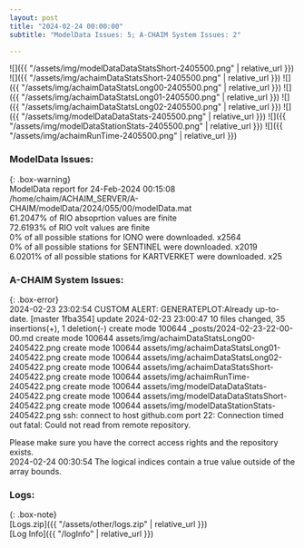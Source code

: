 ```yaml
---
layout: post
title: "2024-02-24 00:00:00"
subtitle: "ModelData Issues: 5; A-CHAIM System Issues: 2"

---
```


![]({{ "/assets/img/modelDataDataStatsShort-2405500.png" | relative_url }})
![]({{ "/assets/img/achaimDataStatsShort-2405500.png" | relative_url }})
![]({{ "/assets/img/achaimDataStatsLong00-2405500.png" | relative_url }})
![]({{ "/assets/img/achaimDataStatsLong01-2405500.png" | relative_url }})
![]({{ "/assets/img/achaimDataStatsLong02-2405500.png" | relative_url }})
![]({{ "/assets/img/modelDataDataStats-2405500.png" | relative_url }})
![]({{ "/assets/img/modelDataStationStats-2405500.png" | relative_url }})
![]({{ "/assets/img/achaimRunTime-2405500.png" | relative_url }})


### ModelData Issues:  
  
{: .box-warning}  
 ModelData report for 24-Feb-2024 00:15:08   
 /home/chaim/ACHAIM_SERVER/A-CHAIM/modelData/2024/055/00/modelData.mat   
 61.2047% of RIO absoprtion values are finite   
 72.6193% of RIO volt values are finite   
 0% of all possible stations for IONO were downloaded. x2564   
 0% of all possible stations for SENTINEL were downloaded. x2019   
 6.0201% of all possible stations for KARTVERKET were downloaded. x25   
  
### A-CHAIM System Issues:  
  
{: .box-error}  
2024-02-23 23:02:54 CUSTOM ALERT: GENERATEPLOT:Already up-to-date.
[master 1fba354] update 2024-02-23 23:00:47
 10 files changed, 35 insertions(+), 1 deletion(-)
 create mode 100644 _posts/2024-02-23-22-00-00.md
 create mode 100644 assets/img/achaimDataStatsLong00-2405422.png
 create mode 100644 assets/img/achaimDataStatsLong01-2405422.png
 create mode 100644 assets/img/achaimDataStatsLong02-2405422.png
 create mode 100644 assets/img/achaimDataStatsShort-2405422.png
 create mode 100644 assets/img/achaimRunTime-2405422.png
 create mode 100644 assets/img/modelDataDataStats-2405422.png
 create mode 100644 assets/img/modelDataDataStatsShort-2405422.png
 create mode 100644 assets/img/modelDataStationStats-2405422.png
ssh: connect to host github.com port 22: Connection timed out
fatal: Could not read from remote repository.

Please make sure you have the correct access rights
and the repository exists.  
2024-02-24 00:30:54 The logical indices contain a true value outside of the array bounds.  

### Logs:  
  
{: .box-note}  
[Logs.zip]({{ "/assets/other/logs.zip" | relative_url }})  
[Log Info]({{ "/logInfo" | relative_url }})  
